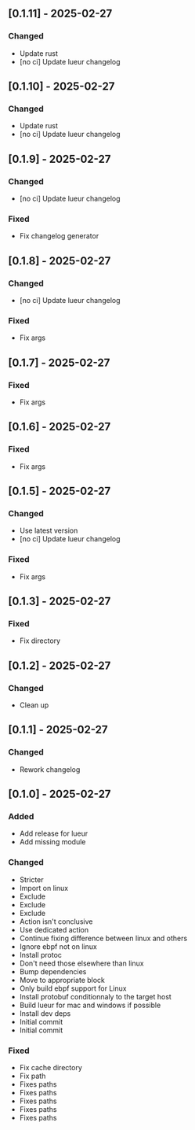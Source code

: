 ## [0.1.11] - 2025-02-27

### Changed

- Update rust
- [no ci] Update lueur changelog

## [0.1.10] - 2025-02-27

### Changed

- Update rust
- [no ci] Update lueur changelog

## [0.1.9] - 2025-02-27

### Changed

- [no ci] Update lueur changelog

### Fixed

- Fix changelog generator

## [0.1.8] - 2025-02-27

### Changed

- [no ci] Update lueur changelog

### Fixed

- Fix args

## [0.1.7] - 2025-02-27

### Fixed

- Fix args

## [0.1.6] - 2025-02-27

### Fixed

- Fix args

## [0.1.5] - 2025-02-27

### Changed

- Use latest version
- [no ci] Update lueur changelog

### Fixed

- Fix args

## [0.1.3] - 2025-02-27

### Fixed

- Fix directory

## [0.1.2] - 2025-02-27

### Changed

- Clean up

## [0.1.1] - 2025-02-27

### Changed

- Rework changelog

## [0.1.0] - 2025-02-27

### Added

- Add release for lueur
- Add missing module

### Changed

- Stricter
- Import on linux
- Exclude
- Exclude
- Exclude
- Action isn't conclusive
- Use dedicated action
- Continue fixing difference between linux and others
- Ignore ebpf not on linux
- Install protoc
- Don't need those elsewhere than linux
- Bump dependencies
- Move to appropriate block
- Only build ebpf support for Linux
- Install protobuf conditionnaly to the target host
- Build lueur for mac and windows if possible
- Install dev deps
- Initial commit
- Initial commit

### Fixed

- Fix cache directory
- Fix path
- Fixes paths
- Fixes paths
- Fixes paths
- Fixes paths
- Fixes paths

